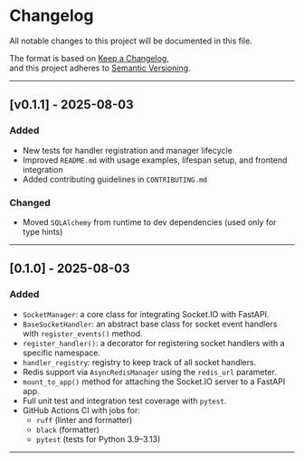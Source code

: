 # Changelog

All notable changes to this project will be documented in this file.

The format is based on [Keep a Changelog](https://keepachangelog.com/en/1.0.0/),  
and this project adheres to [Semantic Versioning](https://semver.org/spec/v2.0.0.html).

---

## [v0.1.1] - 2025-08-03

### Added
- New tests for handler registration and manager lifecycle
- Improved `README.md` with usage examples, lifespan setup, and frontend integration
- Added contributing guidelines in `CONTRIBUTING.md`

### Changed
- Moved `SQLAlchemy` from runtime to dev dependencies (used only for type hints)

---

## [0.1.0] - 2025-08-03

### Added
- `SocketManager`: a core class for integrating Socket.IO with FastAPI.
- `BaseSocketHandler`: an abstract base class for socket event handlers with `register_events()` method.
- `register_handler()`: a decorator for registering socket handlers with a specific namespace.
- `handler_registry`: registry to keep track of all socket handlers.
- Redis support via `AsyncRedisManager` using the `redis_url` parameter.
- `mount_to_app()` method for attaching the Socket.IO server to a FastAPI app.
- Full unit test and integration test coverage with `pytest`.
- GitHub Actions CI with jobs for:
  - `ruff` (linter and formatter)
  - `black` (formatter)
  - `pytest` (tests for Python 3.9–3.13)

---
